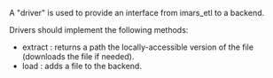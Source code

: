A "driver" is used to provide an interface from imars_etl to a backend.

Drivers should implement the following methods:

* extract : returns a path the locally-accessible version of the file (downloads the file if needed).
* load    : adds a file to the backend.
